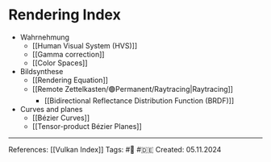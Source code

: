 # Rendering Index

- Wahrnehmung
	- [[Human Visual System (HVS)]]
	- [[Gamma correction]]
	- [[Color Spaces]]
- Bildsynthese
	- [[Rendering Equation]]
	- [[Remote Zettelkasten/🟢Permanent/Raytracing|Raytracing]]
		- [[Bidirectional Reflectance Distribution Function (BRDF)]]
- Curves and planes
	- [[Bézier Curves]]
	- [[Tensor-product Bézier Planes]]
---

References: [[Vulkan Index]]
Tags: #📑 #🇩🇪 
Created: 05.11.2024